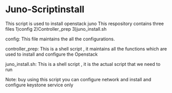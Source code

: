 # Juno-Scriptinstall
This script is used to install openstack juno
This respository contains three files
1)config
2)Controller_prep
3)juno_install.sh

config:
   This file maintains the all the configurations.
   
controller_prep:
    This is a shell script ,  it maintains all the functions which are used to install and configure the Openstack

juno_install.sh:
    This is a shell script , it is the actual script that we need to run

Note: buy using this script you can configure network and install and configure  keystone service only
